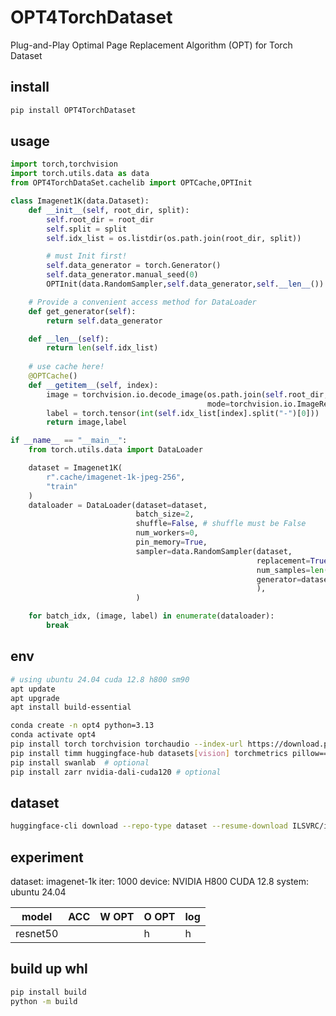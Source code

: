 # OPT4TorchDataset
Plug-and-Play Optimal Page Replacement Algorithm (OPT) for Torch Dataset

## install
```bash
pip install OPT4TorchDataset
```

## usage
```python
import torch,torchvision
import torch.utils.data as data
from OPT4TorchDataSet.cachelib import OPTCache,OPTInit

class Imagenet1K(data.Dataset):
    def __init__(self, root_dir, split):
        self.root_dir = root_dir
        self.split = split
        self.idx_list = os.listdir(os.path.join(root_dir, split))

        # must Init first!
        self.data_generator = torch.Generator()
        self.data_generator.manual_seed(0)
        OPTInit(data.RandomSampler,self.data_generator,self.__len__())

    # Provide a convenient access method for DataLoader
    def get_generator(self):
        return self.data_generator

    def __len__(self):
        return len(self.idx_list)
    
    # use cache here!
    @OPTCache() 
    def __getitem__(self, index):
        image = torchvision.io.decode_image(os.path.join(self.root_dir, self.split,  self.idx_list[index]),
                                            mode=torchvision.io.ImageReadMode.RGB)
        label = torch.tensor(int(self.idx_list[index].split("-")[0]))
        return image,label

if __name__ == "__main__":
    from torch.utils.data import DataLoader

    dataset = Imagenet1K(
        r".cache/imagenet-1k-jpeg-256",
        "train"
    )
    dataloader = DataLoader(dataset=dataset,
                            batch_size=2,
                            shuffle=False, # shuffle must be False
                            num_workers=0,
                            pin_memory=True,
                            sampler=data.RandomSampler(dataset,
                                                       replacement=True,
                                                       num_samples=len(dataset) * 3,
                                                       generator=dataset.get_generator()
                                                       ),
                            )

    for batch_idx, (image, label) in enumerate(dataloader):
        break
```

## env
```bash
# using ubuntu 24.04 cuda 12.8 h800 sm90
apt update
apt upgrade
apt install build-essential
```

```bash
conda create -n opt4 python=3.13
conda activate opt4
pip install torch torchvision torchaudio --index-url https://download.pytorch.org/whl/cu128
pip install timm huggingface-hub datasets[vision] torchmetrics pillow==11.3.0
pip install swanlab  # optional
pip install zarr nvidia-dali-cuda120 # optional
```

## dataset
```bash
huggingface-cli download --repo-type dataset --resume-download ILSVRC/imagenet-1k --local-dir ./imagenet-1k --token {your_token_here}
```

## experiment
dataset: imagenet-1k
iter: 1000
device: NVIDIA H800 CUDA 12.8
system: ubuntu 24.04

| model    | ACC | W OPT | O OPT | log |
| -------- | --- | ----- | ----- | --- |
| resnet50 |     |       | h     | h   |

## build up whl
```bash
pip install build
python -m build
```
